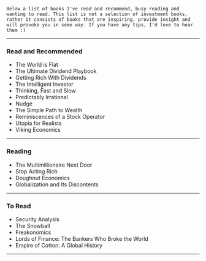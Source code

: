 `Below a list of books I've read and recommend, busy reading and wanting to read. This list is not a selection of investment books, rather it consists of books that are inspiring, provide insight and will provoke you in some way. If you have any tips, I'd love to hear them :)` 

---

### **Read and Recommended**
* The World is Flat
* The Ultimate Dividend Playbook
* Getting Rich With Dividends
* The Intelligent Investor
* Thinking, Fast and Slow
* Predictably Irrational
* Nudge
* The Simple Path to Wealth
* Reminiscences of a Stock Operator
* Utopia for Realists
* Viking Economics

---

### **Reading**
* The Multimillionaire Next Door
* Stop Acting Rich
* Doughnut Economics
* Globalization and Its Discontents

---

### **To Read**
* Security Analysis
* The Snowball
* Freakonomics
* Lords of Finance: The Bankers Who Broke the World
* Empire of Cotton: A Global History


---

